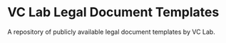 # VC Lab Legal Document Templates

A repository of publicly available legal document templates by VC Lab.
